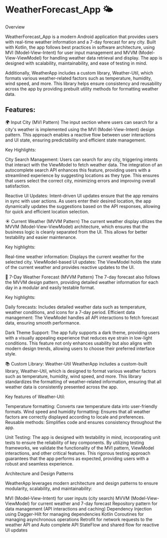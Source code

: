 # WeatherForecast_App 🌤️
Overview

WeatherForecast_App is a modern Android application that provides users with real-time weather information and a 7-day forecast for any city. Built with Kotlin, the app follows best practices in software architecture, using MVI (Model-View-Intent) for user input management and MVVM (Model-View-ViewModel) for handling weather data retrieval and display. The app is designed with scalability, maintainability, and ease of testing in mind.

Additionally, WeatherApp includes a custom library, Weather-Util, which formats various weather-related factors such as temperature, humidity, wind speed, and more. This library helps ensure consistency and reusability across the app by providing prebuilt utility methods for formatting weather data.

Features:
---------
🌍 Input City (MVI Pattern)
The input section where users can search for a city's weather is implemented using the MVI (Model-View-Intent) design pattern. This approach enables a reactive flow between user interactions and UI state, ensuring predictability and efficient state management.

Key Highlights:

City Search Management: Users can search for any city, triggering intents that interact with the ViewModel to fetch weather data. The integration of an autocomplete search API enhances this feature, providing users with a streamlined experience by suggesting locations as they type. This ensures that users select the correct city, minimizing errors and improving overall satisfaction.

Reactive UI Updates: Intent-driven UI updates ensure that the app remains in sync with user actions. As users enter their desired location, the app dynamically updates the suggestions based on the API responses, allowing for quick and efficient location selection.

☀️ Current Weather (MVVM Pattern)
The current weather display utilizes the MVVM (Model-View-ViewModel) architecture, which ensures that the business logic is cleanly separated from the UI. This allows for better testability and easier maintenance.

Key highlights:

Real-time weather information: Displays the current weather for the selected city.
ViewModel-based UI updates: The ViewModel holds the state of the current weather and provides reactive updates to the UI.

📅 7-Day Weather Forecast (MVVM Pattern)
The 7-day forecast also follows the MVVM design pattern, providing detailed weather information for each day in a modular and easily testable format.

Key highlights:

Daily forecasts: Includes detailed weather data such as temperature, weather conditions, and icons for a 7-day period.
Efficient data management: The ViewModel handles all API interactions to fetch forecast data, ensuring smooth performance.

Dark Theme Support: The app fully supports a dark theme, providing users with a visually appealing experience that reduces eye strain in low-light conditions. This feature not only enhances usability but also aligns with modern design trends, allowing users to choose their preferred interface style.

📚 Custom Library: Weather-Util
WeatherApp includes a custom-built library, Weather-Util, which is designed to format various weather factors such as temperature, humidity, wind speed, and more. This library standardizes the formatting of weather-related information, ensuring that all weather data is consistently presented across the app.

Key features of Weather-Util:

Temperature formatting: Converts raw temperature data into user-friendly formats.
Wind speed and humidity formatting: Ensures that all weather factors are correctly displayed according to locale and preferences.
Reusable methods: Simplifies code and ensures consistency throughout the app.

Unit Testing: The app is designed with testability in mind, incorporating unit tests to ensure the reliability of key components. By utilizing testing frameworks, we validate the functionality of the MVI pattern, ViewModel interactions, and other critical features. This rigorous testing approach guarantees that the app performs as expected, providing users with a robust and seamless experience.

Architecture and Design Patterns

WeatherApp leverages modern architecture and design patterns to ensure modularity, scalability, and maintainability:

MVI (Model-View-Intent) for user inputs (city search)
MVVM (Model-View-ViewModel) for current weather and 7-day forecast
Repository pattern for data management (API interactions and caching)
Dependency Injection using Dagger-Hilt for managing dependencies
Kotlin Coroutines for managing asynchronous operations
Retrofit for network requests to the weather API and Auto complete API
StateFlow and shared flow for reactive UI updates
